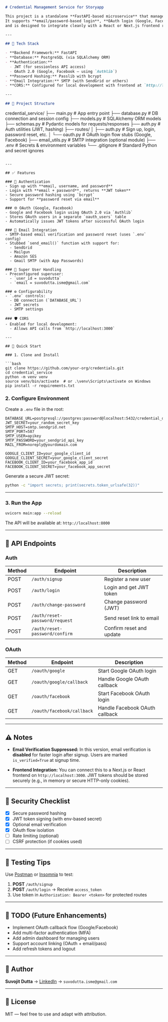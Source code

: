 
```markdown
# Credential Management Service for Storyapp

This project is a standalone **FastAPI-based microservice** that manages user credentials.
It supports **email/password-based login**, **OAuth login (Google, Facebook)**, and **JWT token-based authentication**,
and is designed to integrate cleanly with a React or Next.js frontend running on `localhost:3000`.

---

## 🔧 Tech Stack

- **Backend Framework:** FastAPI
- **Database:** PostgreSQL (via SQLAlchemy ORM)
- **Authentication:**
  - JWT (for sessionless API access)
  - OAuth 2.0 (Google, Facebook — using `Authlib`)
- **Password Hashing:** Passlib with bcrypt
- **Email Integration:** SMTP (with SendGrid or others)
- **CORS:** Configured for local development with frontend at `http://localhost:3000`

---

## 📁 Project Structure

```

credential\_service/
├── main.py                  # App entry point
├── database.py              # DB connection and session config
├── models.py                # SQLAlchemy ORM models
├── schemas.py               # Pydantic models for requests/responses
├── auth.py                  # Auth utilities (JWT, hashing)
├── routes/
│   ├── auth.py              # Sign up, login, password reset, etc.
│   └── oauth.py             # OAuth login flow stubs (Google, Facebook)
├── email\_utils.py           # SMTP integration (optional module)
├── .env                     # Secrets & environment variables
└── .gitignore               # Standard Python and secret ignores

````

---

## ✅ Features

### 🔐 Authentication
- Sign up with **email, username, and password**
- Login with **email + password**, returns **JWT token**
- Secure password hashing using `bcrypt`
- Support for **password reset via email**

### 🌐 OAuth (Google, Facebook)
- Google and Facebook login using OAuth 2.0 via `Authlib`
- Stores OAuth users in a separate `oauth_users` table
- Automatically issues JWT tokens after successful OAuth login

### 📧 Email Integration
- SMTP-based email verification and password reset (uses `.env` config)
- Stubbed `send_email()` function with support for:
  - SendGrid
  - Mailgun
  - Amazon SES
  - Gmail SMTP (with App Passwords)

### 🛂 Super User Handling
- Preconfigured superuser:
  - `user_id = suvodutta`
  - `email = suvodutta.isme@gmail.com`

### ⚙️ Configurability
- `.env` controls:
  - DB connection (`DATABASE_URL`)
  - JWT secrets
  - SMTP settings

### 🛡️ CORS
- Enabled for local development:
  - Allows API calls from `http://localhost:3000`

---

## 🚀 Quick Start

### 1. Clone and Install

```bash
git clone https://github.com/your-org/credentials.git
cd credential_service
python -m venv venv
source venv/bin/activate  # or .\venv\Scripts\activate on Windows
pip install -r requirements.txt
````

### 2. Configure Environment

Create a `.env` file in the root:

```env
DATABASE_URL=postgresql://postgres:password@localhost:5432/credential_db
JWT_SECRET=your_random_secret_key
SMTP_HOST=smtp.sendgrid.net
SMTP_PORT=587
SMTP_USER=apikey
SMTP_PASSWORD=your_sendgrid_api_key
MAIL_FROM=noreply@yourdomain.com

GOOGLE_CLIENT_ID=your_google_client_id
GOOGLE_CLIENT_SECRET=your_google_client_secret
FACEBOOK_CLIENT_ID=your_facebook_app_id
FACEBOOK_CLIENT_SECRET=your_facebook_app_secret
```

Generate a secure JWT secret:

```bash
python -c "import secrets; print(secrets.token_urlsafe(32))"
```

---

### 3. Run the App

```bash
uvicorn main:app --reload
```

The API will be available at:
`http://localhost:8000`

---

## 🔑 API Endpoints

### Auth

| Method | Endpoint                       | Description              |
| ------ | ------------------------------ | ------------------------ |
| POST   | `/auth/signup`                 | Register a new user      |
| POST   | `/auth/login`                  | Login and get JWT token  |
| POST   | `/auth/change-password`        | Change password (JWT)    |
| POST   | `/auth/reset-password/request` | Send reset link to email |
| POST   | `/auth/reset-password/confirm` | Confirm reset and update |

### OAuth

| Method | Endpoint                   | Description                    |
| ------ | -------------------------- | ------------------------------ |
| GET    | `/oauth/google`            | Start Google OAuth login       |
| GET    | `/oauth/google/callback`   | Handle Google OAuth callback   |
| GET    | `/oauth/facebook`          | Start Facebook OAuth login     |
| GET    | `/oauth/facebook/callback` | Handle Facebook OAuth callback |

---

## ⚠️ Notes

* **Email Verification Suppressed:**
  In this version, email verification is **disabled** for faster login after signup. Users are marked `is_verified=True` at signup time.

* **Frontend Integration:**
  You can connect this to a Next.js or React frontend on `http://localhost:3000`. JWT tokens should be stored securely (e.g., in memory or secure HTTP-only cookies).

---

## 🔐 Security Checklist

* [x] Secure password hashing
* [x] JWT token signing (with env-based secret)
* [x] Optional email verification
* [x] OAuth flow isolation
* [ ] Rate limiting (optional)
* [ ] CSRF protection (if cookies used)

---

## 🧪 Testing Tips

Use [Postman](https://www.postman.com/) or [Insomnia](https://insomnia.rest/) to test:

1. **POST** `/auth/signup`
2. **POST** `/auth/login` → Receive `access_token`
3. Use token in `Authorization: Bearer <token>` for protected routes

---

## 📌 TODO (Future Enhancements)

* Implement OAuth callback flow (Google/Facebook)
* Add multi-factor authentication (MFA)
* Add admin dashboard for managing users
* Support account linking (OAuth + email/pass)
* Add refresh tokens and logout

---

## 👤 Author

**Suvojit Dutta**
→ [LinkedIn](https://linkedin.com/in/suvojit-dutta)
→ `suvodutta.isme@gmail.com`

---

## 📜 License

MIT — feel free to use and adapt with attribution.

